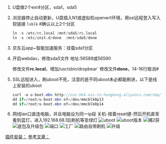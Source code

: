 1. U盘做2个ext4分区，sda1，sda5
2. 浏览器停止自动更新，U盘插入N1或虚拟机openwrt环境，用ssl远程登入写入软链接
    `lsblk`               #确认以上2个分区
    ```python
    ln -s /etc/rc.local /mnt/sda5/rc.local
    ln -s /etc/init.d/done  /mnt/sda5/done
    ```
3. 京东云app~智能加速服务：挂载sda1分区
4. 开启webdav，修改sda5文件
   地址:56589或56590
   
   修改文件**rc.local**，增加/usr/sbin/dropbear`
   修改文件**done**，14-16行取消#
5. SSL远程进入，刷uboot不死，注意的是不同uboot未必都能刷进，以下是线上安装的uboot
 
   ```java
   curl -o u-boot.mbn http://oss-hk4.oss-cn-hongkong.aliyuncs.com/tmp/u-boot.mbn
   dd if=/root/u-boot.mbn of=/dev/mmcblk0p13
   dd if=/root/u-boot.mbn of=/dev/mmcblk0p14
   ```
6.   网线lan口直连电脑，并且电脑设为同一ip段
      关机-按着reset键-然后开机直至看到蓝灯，进入192.168.68.1后刷机等变绿灯
![uboot](https://github.com/user-attachments/assets/41abeed1-4ee1-42f8-8167-bfacd47fec75|400)
![uboot版本](https://github.com/user-attachments/assets/a1ab92a1-a784-4b42-94df-12a99b621bab)
![捕2获](https://github.com/user-attachments/assets/d56886ca-a5f6-4bbb-b33d-b0a3607634fb)
![底包及升级包](https://github.com/user-attachments/assets/438b0474-7cfe-48f3-9dcf-7e217fa1f366)
![端口](https://github.com/user-attachments/assets/88843f32-11e3-4d0c-bcc0-e197e52b8298)
![工厂](https://github.com/user-attachments/assets/ed025a97-67a3-4014-aa2d-d6c73a63f5e2)
![路由自带刷机](https://github.com/user-attachments/assets/d9bfaa06-b485-4aa1-8db5-100b2466cfc0)
![升级](https://github.com/user-attachments/assets/f4fe7c97-b247-4a16-bf95-58f74f80104d)


[插件安装：](https://op.dllkids.xyz/packages/)
[参考文章：](https://post.smzdm.com/p/a96dez8p/)
   


